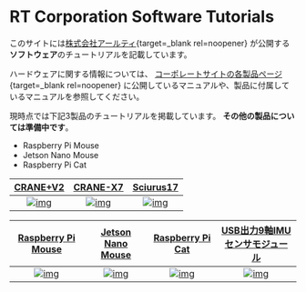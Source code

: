 # RT Corporation Software Tutorials

このサイトには[株式会社アールティ](https://rt-net.jp/){target=_blank rel=noopener}
が公開する**ソフトウェア**のチュートリアルを記載しています。

ハードウェアに関する情報については、
[コーポレートサイトの各製品ページ](https://rt-net.jp/works_category/allproducts/){target=_blank rel=noopener}
に公開しているマニュアルや、製品に付属しているマニュアルを参照してください。

現時点では下記3製品のチュートリアルを掲載しています。
**その他の製品については準備中です**。

* Raspberry Pi Mouse
* Jetson Nano Mouse
* Raspberry Pi Cat

| [CRANE+V2][CRV2DOC] | [CRANE-X7][CRX7DOC] | [Sciurus17][SC17DOC] |
| :---: | :---: | :---: |
| [![img][CRV2IMG]][CRV2DOC] | [![img][CRX7IMG]][CRX7DOC] | [![img][SC17IMG]][SC17DOC] |

| [Raspberry Pi Mouse][RPMSDOC] | [Jetson Nano Mouse][JNMSDOC] | [Raspberry Pi Cat][RPCATDOC] | [USB出力9軸IMUセンサモジュール][USB9DOC] |
| :---: | :---: | :---: | :---: |
| [![img][RPMSIMG]][RPMSDOC] | [![img][JNMSIMG]][JNMSDOC] | [![img][RPCATIMG]][RPCATDOC] | [![img][USB9IMG]][USB9DOC] |

[CRV2IMG]:https://rt-net.github.io/images/crane-plus/CRANEV2-500x500.png
[CRV2DOC]:./cranev2/products.md
[CRX7IMG]:https://rt-net.github.io/images/crane-x7/CRANE-X7-500x500.png
[CRX7DOC]:./crane-x7/products.md
[SC17IMG]:https://rt-net.github.io/images/sciurus17/Sciurus17-500x500.png
[SC17DOC]:./sciurus17/products.md
[RPMSIMG]:https://rt-net.github.io/images/raspberry-pi-mouse/Raspberry-Pi-Mouse-500x500.png
[RPMSDOC]:./raspimouse/products.md
[JNMSIMG]:https://rt-net.github.io/images/jetson-nano-mouse/Jetson-Nano-Mouse-500x500.png
[JNMSDOC]:./jnmouse/products.md
[RPCATIMG]:https://rt-net.github.io/images/raspberry-pi-cat/Raspberry-Pi-Cat-500x500.jpg
[RPCATDOC]:./raspicat/products.md
[USB9IMG]:https://rt-net.github.io/images/usb-9axisimu/usb-9axisimu.png
[USB9DOC]:./usb9imu/products.md
